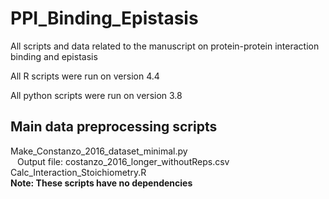 # PPI_Binding_Epistasis
All scripts and data related to the manuscript on protein-protein interaction binding and epistasis

All R scripts were run on version 4.4

All python scripts were run on version 3.8

## Main data preprocessing scripts
Make_Constanzo_2016_dataset_minimal.py <br>
&ensp; Output file: costanzo_2016_longer_withoutReps.csv <br>
Calc_Interaction_Stoichiometry.R <br>
**Note: These scripts have no dependencies**

##
